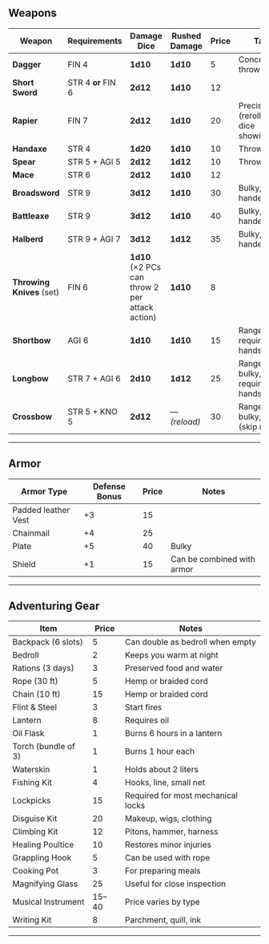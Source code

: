 ## Weapons


| Weapon                    | Requirements       | Damage Dice   | Rushed Damage | Price | Tags                                                |
| ------------------------- | ------------------ | ------------- | ------------- | ----- | ---------------------------------------------------- |
| **Dagger**                | FIN 4              | **1d10**      | **1d10**      | 5     | Concealable, throwable                               |
| **Short Sword**           | STR 4 **or** FIN 6 | **2d12**      | **1d10**      | 12    |                                            |
| **Rapier**                | FIN 7              | **2d12**      | **1d10**      | 20    | Precise (reroll any dice showing 1)                   |
| **Handaxe**               | STR 4              | **1d20**      | **1d10**      | 10    | Throwable                                            |
| **Spear**                 | STR 5 + AGI 5      | **2d12**      | **1d12**      | 10    | Throwable                                     |
| **Mace**                  | STR 6              | **2d12**      | **1d10**      | 12    |   |
| **Broadsword**            | STR 9              | **3d12**      | **1d10**      | 30    | Bulky, two-handed                                    |
| **Battleaxe**             | STR 9              | **3d12**      | **1d10**      | 40    | Bulky, two-handed                            |
| **Halberd**               | STR 9 + AGI 7      | **3d12**      | **1d12**      | 35    | Bulky, two-handed                             |
| **Throwing Knives** (set) | FIN 6              | **1d10** (×2 PCs can throw 2 per attack action) | **1d10**      | 8     |                   |
| **Shortbow**              | AGI 6              | **1d10**      | **1d10**      | 15    | Ranged, requires free hands                          |
| **Longbow**               | STR 7 + AGI 6      | **2d10**      | **1d12**      | 25    | Ranged, bulky, requires free hands                   |
| **Crossbow**              | STR 5 + KNO 5      | **2d12**      | — *(reload)*  | 30    | Ranged, bulky, reload (skip rush)                    |

---

## Armor

| Armor Type          | Defense Bonus | Price     | Notes |
|---------------------|---------------|-----------|-------|
| Padded leather Vest | +3            | 15        |       |
| Chainmail           | +4            | 25        |       |
| Plate               | +5            | 40        | Bulky |
| Shield              | +1            | 15        | Can be combined with armor |

---

## Adventuring Gear

| Item                     | Price          | Notes |
|--------------------------|----------------|-------|
| Backpack (6 slots)       | 5              | Can double as bedroll when empty |
| Bedroll                  | 2              | Keeps you warm at night |
| Rations (3 days)         | 3              | Preserved food and water |
| Rope (30 ft)             | 5              | Hemp or braided cord |
| Chain (10 ft)             | 15              | Hemp or braided cord |
| Flint & Steel            | 3              | Start fires |
| Lantern                  | 8              | Requires oil |
| Oil Flask                | 1              | Burns 6 hours in a lantern |
| Torch (bundle of 3)      | 1              | Burns 1 hour each |
| Waterskin                | 1              | Holds about 2 liters |
| Fishing Kit              | 4              | Hooks, line, small net |
| Lockpicks                | 15             | Required for most mechanical locks |
| Disguise Kit             | 20             | Makeup, wigs, clothing |
| Climbing Kit             | 12             | Pitons, hammer, harness |
| Healing Poultice         | 10             | Restores minor injuries |
| Grappling Hook           | 5              | Can be used with rope |
| Cooking Pot              | 3              | For preparing meals |
| Magnifying Glass         | 25             | Useful for close inspection |
| Musical Instrument       | 15–40          | Price varies by type |
| Writing Kit              | 8              | Parchment, quill, ink |

---
